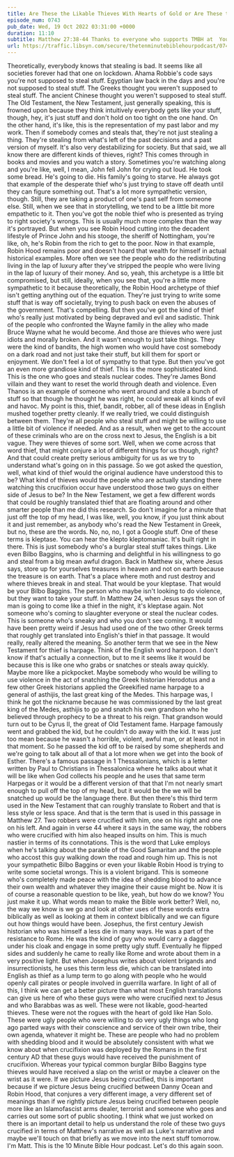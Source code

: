 ```yaml
---
title: Are These the Likable Thieves With Hearts of Gold or Are These the Monstrous Kinds of Thieves With Hearts of Stone?
episode_num: 0743
pub_date: Wed, 19 Oct 2022 03:31:00 +0000
duration: 11:10
subtitle: Matthew 27:38-44 Thanks to everyone who supports TMBH at  You're the reason we can all do this together!  Music written and performed by .
url: https://traffic.libsyn.com/secure/thetenminutebiblehourpodcast/0743_-_Are_These_the_Likable_Thieves_With_Hearts_of_Gold_or_Are_These_the_Monstrous_Kinds_of_Thieves_With_Hearts_of_Stone.mp3
---
```


 Theoretically, everybody knows that stealing is bad. It seems like all societies forever had that one on lockdown. Ahama Robbie's code says you're not supposed to steal stuff. Egyptian law back in the days and you're not supposed to steal stuff. The Greeks thought you weren't supposed to steal stuff. The ancient Chinese thought you weren't supposed to steal stuff. The Old Testament, the New Testament, just generally speaking, this is frowned upon because they think intuitively everybody gets like your stuff, though, hey, it's just stuff and don't hold on too tight on the one hand. On the other hand, it's like, this is the representation of my past labor and my work. Then if somebody comes and steals that, they're not just stealing a thing. They're stealing from what's left of the past decisions and a past version of myself. It's also very destabilizing for society. But that said, we all know there are different kinds of thieves, right? This comes through in books and movies and you watch a story. Sometimes you're watching along and you're like, well, I mean, John fell John for crying out loud. He took some bread. He's going to die. His family's going to starve. He always got that example of the desperate thief who's just trying to stave off death until they can figure something out. That's a lot more sympathetic version, though. Still, they are taking a product of one's past self from someone else. Still, when we see that in storytelling, we tend to be a little bit more empathetic to it. Then you've got the noble thief who is presented as trying to right society's wrongs. This is usually much more complex than the way it's portrayed. But when you see Robin Hood cutting into the decadent lifestyle of Prince John and his stooge, the sheriff of Nottingham, you're like, oh, he's Robin from the rich to get to the poor. Now in that example, Robin Hood remains poor and doesn't hoard that wealth for himself in actual historical examples. More often we see the people who do the redistributing living in the lap of luxury after they've stripped the people who were living in the lap of luxury of their money. And so, yeah, this archetype is a little bit compromised, but still, ideally, when you see that, you're a little more sympathetic to it because theoretically, the Robin Hood archetype of thief isn't getting anything out of the equation. They're just trying to write some stuff that is way off societally, trying to push back on even the abuses of the government. That's compelling. But then you've got the kind of thief who's really just motivated by being depraved and evil and sadistic. Think of the people who confronted the Wayne family in the alley who made Bruce Wayne what he would become. And those are thieves who were just idiots and morally broken. And it wasn't enough to just take things. They were the kind of bandits, the high women who would have cost somebody on a dark road and not just take their stuff, but kill them for sport or enjoyment. We don't feel a lot of sympathy to that type. But then you've got an even more grandiose kind of thief. This is the more sophisticated kind. This is the one who goes and steals nuclear codes. They're James Bond villain and they want to reset the world through death and violence. Even Thanos is an example of someone who went around and stole a bunch of stuff so that though he thought he was right, he could wreak all kinds of evil and havoc. My point is this, thief, bandit, robber, all of these ideas in English mushed together pretty cleanly. If we really tried, we could distinguish between them. They're all people who steal stuff and might be willing to use a little bit of violence if needed. And as a result, when we get to the account of these criminals who are on the cross next to Jesus, the English is a bit vague. They were thieves of some sort. Well, when we come across that word thief, that might conjure a lot of different things for us though, right? And that could create pretty serious ambiguity for us as we try to understand what's going on in this passage. So we got asked the question, well, what kind of thief would the original audience have understood this to be? What kind of thieves would the people who are actually standing there watching this crucifixion occur have understood those two guys on either side of Jesus to be? In the New Testament, we get a few different words that could be roughly translated thief that are floating around and other smarter people than me did this research. So don't imagine for a minute that just off the top of my head, I was like, well, you know, if you just think about it and just remember, as anybody who's read the New Testament in Greek, but no, these are the words. No, no, no, I got a Google stuff. One of these terms is kleptase. You can hear the klepto kleptomaniac. It's built right in there. This is just somebody who's a burglar steal stuff takes things. Like even Bilbo Baggins, who is charming and delightful in his willingness to go and steal from a big mean awful dragon. Back in Matthew six, where Jesus says, store up for yourselves treasures in heaven and not on earth because the treasure is on earth. That's a place where moth and rust destroy and where thieves break in and steal. That would be your kleptase. That would be your Bilbo Baggins. The person who maybe isn't looking to do violence, but they want to take your stuff. In Matthew 24, when Jesus says the son of man is going to come like a thief in the night, it's kleptase again. Not someone who's coming to slaughter everyone or steal the nuclear codes. This is someone who's sneaky and who you don't see coming. It would have been pretty weird if Jesus had used one of the two other Greek terms that roughly get translated into English's thief in that passage. It would really, really altered the meaning. So another term that we see in the New Testament for thief is harpage. Think of the English word harpoon. I don't know if that's actually a connection, but to me it seems like it would be because this is like one who grabs or snatches or steals away quickly. Maybe more like a pickpocket. Maybe somebody who would be willing to use violence in the act of snatching the Greek historian Herodotus and a few other Greek historians applied the Greekified name harpage to a general of asthijis, the last great king of the Medes. This harpage was, I think he got the nickname because he was commissioned by the last great king of the Medes, asthijis to go and snatch his own grandson who he believed through prophecy to be a threat to his reign. That grandson would turn out to be Cyrus II, the great of Old Testament fame. Harpage famously went and grabbed the kid, but he couldn't do away with the kid. It was just too mean because he wasn't a horrible, violent, awful man, or at least not in that moment. So he passed the kid off to be raised by some shepherds and we're going to talk about all of that a lot more when we get into the book of Esther. There's a famous passage in 1 Thessalonians, which is a letter written by Paul to Christians in Thessalonica where he talks about what it will be like when God collects his people and he uses that same term Harpegas or it would be a different version of that that I'm not nearly smart enough to pull off the top of my head, but it would be the we will be snatched up would be the language there. But then there's this third term used in the New Testament that can roughly translate to Robert and that is less style or less space. And that is the term that is used in this passage in Matthew 27. Two robbers were crucified with him, one on his right and one on his left. And again in verse 44 where it says in the same way, the robbers who were crucified with him also heaped insults on him. This is much nastier in terms of its connotations. This is the word that Luke employs when he's talking about the parable of the Good Samaritan and the people who accost this guy walking down the road and rough him up. This is not your sympathetic Bilbo Baggins or even your likable Robin Hood is trying to write some societal wrongs. This is a violent brigand. This is someone who's completely made peace with the idea of shedding blood to advance their own wealth and whatever they imagine their cause might be. Now it is of course a reasonable question to be like, yeah, but how do we know? You just make it up. What words mean to make the Bible work better? Well, no, the way we know is we go and look at other uses of these words extra biblically as well as looking at them in context biblically and we can figure out how things would have been. Josephus, the first century Jewish historian who was himself a less die in many ways. He was a part of the resistance to Rome. He was the kind of guy who would carry a dagger under his cloak and engage in some pretty ugly stuff. Eventually he flipped sides and suddenly he came to really like Rome and wrote about them in a very positive light. But when Josephus writes about violent brigands and insurrectionists, he uses this term less die, which can be translated into English as thief as a lump term to go along with people who he would openly call pirates or people involved in guerrilla warfare. In light of all of this, I think we can get a better picture than what most English translations can give us here of who these guys were who were crucified next to Jesus and who Barabbas was as well. These were not likable, good-hearted thieves. These were not the rogues with the heart of gold like Han Solo. These were ugly people who were willing to do very ugly things who long ago parted ways with their conscience and service of their own tribe, their own agenda, whatever it might be. These are people who had no problem with shedding blood and it would be absolutely consistent with what we know about when crucifixion was deployed by the Romans in the first century AD that these guys would have received the punishment of crucifixion. Whereas your typical common burglar Bilbo Baggins type thieves would have received a slap on the wrist or maybe a cleaver on the wrist as it were. If we picture Jesus being crucified, this is important because if we picture Jesus being crucified between Danny Ocean and Robin Hood, that conjures a very different image, a very different set of meanings than if we rightly picture Jesus being crucified between people more like an Islamofascist arms dealer, terrorist and someone who goes and carries out some sort of public shooting. I think what we just worked on there is an important detail to help us understand the role of these two guys crucified in terms of Matthew's narrative as well as Luke's narrative and maybe we'll touch on that briefly as we move into the next stuff tomorrow. I'm Matt. This is the 10 Minute Bible Hour podcast. Let's do this again soon.